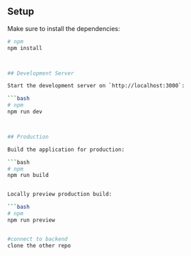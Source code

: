 ## Setup

Make sure to install the dependencies:

```bash
# npm
npm install



## Development Server

Start the development server on `http://localhost:3000`:

```bash
# npm
npm run dev



## Production

Build the application for production:

```bash
# npm
npm run build


Locally preview production build:

```bash
# npm
npm run preview


#connect to backend 
clone the other repo 

